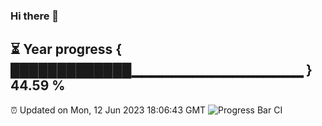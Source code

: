 ### Hi there 👋
⏳ Year progress { █████████████▁▁▁▁▁▁▁▁▁▁▁▁▁▁▁▁▁ } 44.59 %
---
⏰ Updated on Mon, 12 Jun 2023 18:06:43 GMT
![Progress Bar CI](https://github.com/Moyi321/Moyi321/workflows/Progress%20Bar%20CI/badge.svg)
